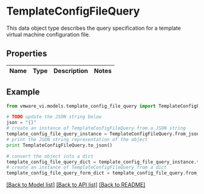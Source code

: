 # TemplateConfigFileQuery

This data object type describes the query specification for a template virtual machine configuration file. 

## Properties
Name | Type | Description | Notes
------------ | ------------- | ------------- | -------------

## Example

```python
from vmware_vi.models.template_config_file_query import TemplateConfigFileQuery

# TODO update the JSON string below
json = "{}"
# create an instance of TemplateConfigFileQuery from a JSON string
template_config_file_query_instance = TemplateConfigFileQuery.from_json(json)
# print the JSON string representation of the object
print TemplateConfigFileQuery.to_json()

# convert the object into a dict
template_config_file_query_dict = template_config_file_query_instance.to_dict()
# create an instance of TemplateConfigFileQuery from a dict
template_config_file_query_form_dict = template_config_file_query.from_dict(template_config_file_query_dict)
```
[[Back to Model list]](../README.md#documentation-for-models) [[Back to API list]](../README.md#documentation-for-api-endpoints) [[Back to README]](../README.md)


